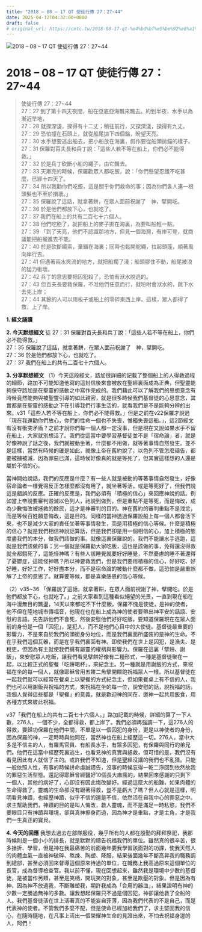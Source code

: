 ```yaml
---
title: "2018 – 08 – 17 QT 使徒行傳 27：27~44"
date: 2025-04-12T04:32:00+0800
draft: false
# original_url: https://cmtc.tw/2018-08-17-qt-%e4%bd%bf%e5%be%92%e8%a1%8c%e5%82%b3-27%ef%bc%9a2744
---
```


![2018 – 08 – 17 QT 使徒行傳 27：27\~44](/images/qt.jpg   "2018 – 08 – 17 QT 使徒行傳 27：27\~44")

# 2018 – 08 – 17 QT 使徒行傳 27：27\~44

> 使徒行傳 27：27\~44  
> 27：27 到了第十四天夜間，船在亞底亞海飄來飄去。約到半夜，水手以為漸近旱地，  
> 27：28 就探深淺，探得有十二丈；稍往前行，又探深淺，探得有九丈。  
> 27：29 恐怕撞在石頭上，就從船尾拋下四個錨，盼望天亮。  
> 27：30 水手想要逃出船去，把小船放在海裏，假作要從船頭拋錨的樣子。  
> 27：31 保羅對百夫長和兵丁說：「這些人若不等在船上，你們必不能得救。」  
> 27：32 於是兵丁砍斷小船的繩子，由它飄去。  
> 27：33 天漸亮的時候，保羅勸眾人都吃飯，說：「你們懸望忍餓不吃甚麼，已經十四天了。  
> 27：34 所以我勸你們吃飯，這是關乎你們救命的事；因為你們各人連一根頭髮也不至於損壞。」  
> 27：35 保羅說了這話，就拿著餅，在眾人面前祝謝了　神，擘開吃。  
> 27：36 於是他們都放下心，也就吃了。  
> 27：37 我們在船上的共有二百七十六個人。  
> 27：38 他們吃飽了，就把船上的麥子拋在海裏，為要叫船輕一點。  
> 27：39 「到了天亮，他們不認識那地方，但見一個海灣，有岸可登，就商議能把船攏進去不能。  
> 27：40 於是砍斷纜索，棄錨在海裏；同時也鬆開舵繩，拉起頭篷，順著風向岸行去。  
> 27：41 但遇著兩水夾流的地方，就把船擱了淺；船頭膠住不動，船尾被浪的猛力衝壞。  
> 27：42 兵丁的意思要把囚犯殺了，恐怕有洑水脫逃的。  
> 27：43 但百夫長要救保羅，不准他們任意而行，就吩咐會洑水的，跳下水去先上岸；  
> 27：44 其餘的人可以用板子或船上的零碎東西上岸。這樣，眾人都得了救，上了岸。

**1. 經文誦讀**

**2.  今天默想經文**
徒 27：31 保羅對百夫長和兵丁說：「這些人若不等在船上，你們必不能得救。」  
27：35 保羅說了這話，就拿著餅，在眾人面前祝謝了　神，擘開吃。  
27：36 於是他們都放下心，也就吃了。  
27：37 我們在船上的共有二百七十六個人。

**3. 分享默想經文**
（1）今天這段經文，路加很詳細的記載了整個船上的人得救過程的細節，路加不可能知道他寫的這封信後來會被放在聖經裏面成為正典，但聖靈能夠保守路加是在聖靈的感動之中寫作完成的。我們藉此可以了解我們的思想意念有時候竟然能夠與被聖靈引導的如此親密，就是很多時候我們基督徒的心思意念，其實都是在聖靈的感動之下在引導我們行事生活的，就看我們是不是能夠分辨的出來。v31「這些人若不等在船上，你們必不能得救。」但是之前在v22保羅才說過「現在我還勸你們放心，你們的性命一個也不失喪，惟獨失喪這船。」，這2節經文有沒有衝突矛盾？之前才說你們每一個人都一定沒事，但是現在又說如果水手不留在船上，大家就別想活了。我們從這當中要學習基督徒並不是「宿命論」者，就是好像神說了話之後，我們就被動坐著，什麼都不用做，就等著事情自然發生。並不是這樣，當然有時候的確是如此，就像上帝在舊約說了，以色列不管怎麼禱告，都要被擄被滅，因為罪惡已滿，這時候好像真的就是等死了，但其實這樣想的人還是屬於不信的心。

當神開始說話，我們的反應是什麼？有一些人就是被動的等著事情自然發生，好像宿命論者一樣覺得反正怎樣麼都沒有用了，就坐著等活，或是等死好了，但我們說這是錯誤的反應。正確的反應是，我們必須有「積極的信心」來回應神說的話。例如當上帝說要審判毀滅以色列人，祂說到做到，但是重點不是等死，而是悔改，成為少數悔改被拯救的餘民，這才是神審判的目的。神在舊約的審判重點不是洩忿，而是等候百姓願意悔改，這是目的。同樣的當神透過保羅說船上每一個人都會活下來，也不是減少大家的責任坐著等事情發生，而是用積極的信心等候。什麼是積極的信心？就是我們相信神說話算話，但是我們卻是用一個相信的心，加上積極的態度盡我們的本分，做我們該做的事。就像這裏保羅說的，我們不能讓水手逃跑，這就是我們該做的事；另一個就是保羅勸大家吃飯，這也是該做的事，免得還沒得救就全都餓死了，這能怪神嗎？有些人該睡覺就要好好睡覺，不然憂慮的睡不著還得了憂鬱症，這能怪神嗎？所以神要救我們，但是我們要用積極的信心，好好吃、好好睡，好好工作，好好盡本分，而不是宿命論的被動什麼都不做，這恐怕是嚴重誤解了上帝的意思了。就算要等候，都是喜樂感恩的信心等候。

（2）v35\~36 「保羅說了這話，就拿著餅，在眾人面前祝謝了神，擘開吃。於是他們都放下心，也就吃了。」之前大家看到這種看似絕望的光景，一直到現在船在海中漫無目的飄盪，14天以來都吃不下什麼飯。保羅不愧是使徒，是神的使者，他不但在陸地城市傳福音，他現在也在船上成為神的使者要帶出神平安的話語、安慰的言語。先告訴他們不會死，然後安慰他們好好吃飯，要知道保羅現在在眾人面前的身份是一個「囚犯」，是犯人，而不是他們心目中的大使徒。基督徒最重要的影響力，不是來自於我們的頭銜身分地位，而是我們裏面所盛裝的是神的生命。不在乎我們這個瓦器，而是在乎我們裏面有神。即使我們在世上是囚犯，是漁夫、是稅吏，但因為有主就使我們擁有屬靈的權柄與影響力。保羅在這裏「擘餅、謝飯」，來安慰眾人吃飯，讓我們看見擘餅好像有二種形式，一種是基督徒聚在一起，以比較正式的聖餐「吃餅喝杯」，來紀念主。另一種就是用謝飯的方式，來祝福在坐的每一個人，就像耶穌曾用五餅二魚擘開餵飽祝福眾人一樣。所以基督徒在一起我們就可以經常在餐桌上以聖餐的方式紀念主，但如果餐桌上有不信的人，我們也可以用謝飯與祝福的方式，來祝福在坐的每一位，說安慰的話，說祝福的話，我個人覺得這些都是「聖餐」的意義，就是歡迎神的同在，邀神一起共用飯食，用各種方式來彼此祝福。

v37「我們在船上的共有二百七十六個人。」路加記載的時候，詳細的算了一下人數，276人，一個不少，全都得救，都上岸了。我們必須再強調一下，這276人的得救，要歸功保羅在他們中間，不單是以一個囚犯的身份，更是以神使者的身份，因為保羅的神，一定時時與他同在，當然神也在船上經歷這一切。276人，當中大多是不信主的人，有羅馬官員、有船長水手，有眾多囚犯，有保羅與同行的弟兄們。他們在這當中經歷死裏逃生，也看見神的真實與拯救，但可惜的是，我們沒有看見因此有人就信了主的。或許我們不知道，但是聖經沒講的我們也不亂猜。只能一般依照人性，有事的時候拼命虔誠禱告，沒事的時候忘得一乾二淨回到依然故我的罪惡生活型態。還記得耶穌曾經醫好10個長大痲瘋的，結果回來感謝的只剩下一個人，其他的病好了，心卻沒有因此悔改變好。經過這麼大的船難，如果肉體的生命得救了，靈魂的生命卻沒有跟著得救，豈不是虧大了嗎？但人心就是這樣，明明看見神蹟，也經歷神蹟，似乎不信的還是不信，依然活在自我中心的罪惡之中。求主幫助我們，神蹟的目的是叫人悔改，救人靈魂，而不是滿足一時私慾，我們不要眼目只有神蹟與環境，卻與真神擦身而過，因為神才是重點，才是主角，才是我們一生真正的寶貝。

**4. 今天的回應**
我想去過去在部隊服役，幾乎所有的人都在殷勤的拜拜祭祀，我那時候則是一個小小的排長，就是默默的禱告祝福我們的單位。雖然真的很辛苦，很多挫折、學習，但是神在我最痛苦的前面幾年要我學習該面對的功課，使我天然人的肉體血氣一直被神破碎、熬煉、陶塑、降服，結果後面幾年不斷高昇我的職務調到總部，甚至必須回來督導這個原來待過的單位，在職務上我高過原來這個單位的長官，成為督導檢查官。我以前不懂，現在回想起來，雖然我是環境中少數的基督徒，是被當作另類，甚至是笑柄，開玩笑的對象，甚至是欺壓的對象。但是因為有神，因為神不放過我，不斷雕塑我，期許我成為「合用的器皿」，結果證明有神的少數一定勝過無神的多數。讓我想起保羅只不過是個囚犯，神卻讓他救了全船的人。我們基督徒活在世上活著真的不能妄自菲薄，因為我們代表的不是自己，而是代表神的使者。不管我們多麼不配，但是使命已經加給我們了，求主堅固我的信心，在隨時隨地，在凡事上活出一個榮耀神生命的見證出來，不怕去祝福身邊的人，阿們！
